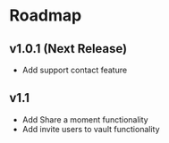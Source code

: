 # Roadmap

## v1.0.1 (Next Release)

-   Add support contact feature

## v1.1

-   Add Share a moment functionality
-   Add invite users to vault functionality
